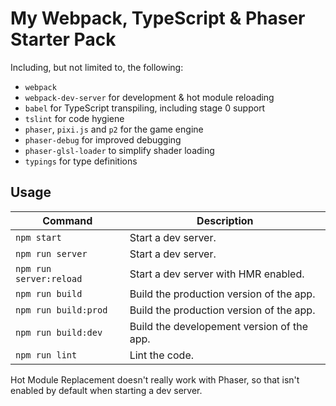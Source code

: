 # My Webpack, TypeScript & Phaser Starter Pack


Including, but not limited to, the following:

* `webpack`
* `webpack-dev-server` for development & hot module reloading
* `babel` for TypeScript transpiling, including stage 0 support
* `tslint` for code hygiene
* `phaser`, `pixi.js` and `p2` for the game engine
* `phaser-debug` for improved debugging
* `phaser-glsl-loader` to simplify shader loading
* `typings` for type definitions

## Usage

| Command                  | Description                                 |
|--------------------------|---------------------------------------------|
| `npm start`              | Start a dev server.                         |
| `npm run server`         | Start a dev server.                         |
| `npm run server:reload`  | Start a dev server with HMR enabled.        |
| `npm run build`          | Build the production version of the app.    |
| `npm run build:prod`     | Build the production version of the app.    |
| `npm run build:dev`      | Build the developement version of the app.  |
| `npm run lint`           | Lint the code.                              |

Hot Module Replacement doesn't really work with Phaser, so that isn't enabled by default when
starting a dev server.
